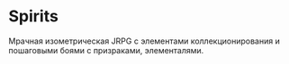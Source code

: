 # Spirits

Мрачная изометрическая JRPG с элементами
коллекционирования и пошаговыми боями с
призраками, элементалями.